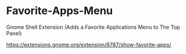# Favorite-Apps-Menu
Gnome Shell Extension (Adds a Favorite Applications Menu to The Top Panel)

https://extensions.gnome.org/extension/6787/show-favorite-apps/
